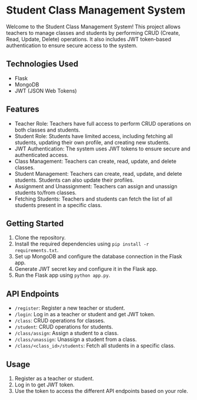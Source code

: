 

# Student Class Management System

Welcome to the Student Class Management System! This project allows teachers to manage classes and students by performing CRUD (Create, Read, Update, Delete) operations. It also includes JWT token-based authentication to ensure secure access to the system.

## Technologies Used

- Flask
- MongoDB
- JWT (JSON Web Tokens)

## Features

- Teacher Role: Teachers have full access to perform CRUD operations on both classes and students.
- Student Role: Students have limited access, including fetching all students, updating their own profile, and creating new students.
- JWT Authentication: The system uses JWT tokens to ensure secure and authenticated access.
- Class Management: Teachers can create, read, update, and delete classes.
- Student Management: Teachers can create, read, update, and delete students. Students can also update their profiles.
- Assignment and Unassignment: Teachers can assign and unassign students to/from classes.
- Fetching Students: Teachers and students can fetch the list of all students present in a specific class.

## Getting Started

1. Clone the repository.
2. Install the required dependencies using `pip install -r requirements.txt`.
3. Set up MongoDB and configure the database connection in the Flask app.
4. Generate JWT secret key and configure it in the Flask app.
5. Run the Flask app using `python app.py`.

## API Endpoints

- `/register`: Register a new teacher or student.
- `/login`: Log in as a teacher or student and get JWT token.
- `/class`: CRUD operations for classes.
- `/student`: CRUD operations for students.
- `/class/assign`: Assign a student to a class.
- `/class/unassign`: Unassign a student from a class.
- `/class/<class_id>/students`: Fetch all students in a specific class.

## Usage

1. Register as a teacher or student.
2. Log in to get JWT token.
3. Use the token to access the different API endpoints based on your role.

